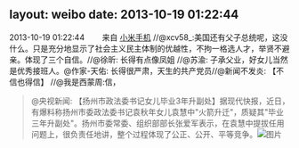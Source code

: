 layout: weibo
date: 2013-10-19 01:22:44
---
<meta name="referrer" content="no-referrer" />

2013-10-19 01:22:44  &nbsp;&nbsp;&nbsp;&nbsp;&nbsp;&nbsp; 来自 <a href="http://app.weibo.com/t/feed/22zMnn" rel="nofollow">小米手机</a>
//@xcv58_:美国还有父子总统呢，这没什么。只是充分地显示了社会主义民主体制的优越性，不拘一格选人才，举贤不避亲。体现了三个自信。//@徐昕: 长得有点像凤姐 //@苏渝: 子承父业，好女儿当然是优秀接班人。@作家-天佑: 长得很严肃，天生的共产党员//@新闻不发炎: 【不信也得信】 //@我是西蒙周:信，
>  @央视新闻: 【扬州市政法委书记女儿毕业3年升副处】据现代快报，近日，有爆料称扬州市委政法委书记袁秋年女儿袁慧中"火箭升迁"，质疑其"毕业三年升副处"。扬州市委常委、组织部部长张爱军表示，在袁慧中提拔任用问题上，很负责任地讲，整个过程体现了公正、公开、平等竞争。 ​​​
>  ![图片](https://ww2.sinaimg.cn/large/9e5389bbjw1e4vmh97cspj209y0lsabg.jpg)
